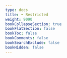 ```yaml
---
type: docs
title: ➡️ Restricted
weight: 9090
bookCollapseSection: true
bookFlatSection: false
bookToc: false
bookComments: false
bookSearchExclude: false
bookHidden: false
---
```

